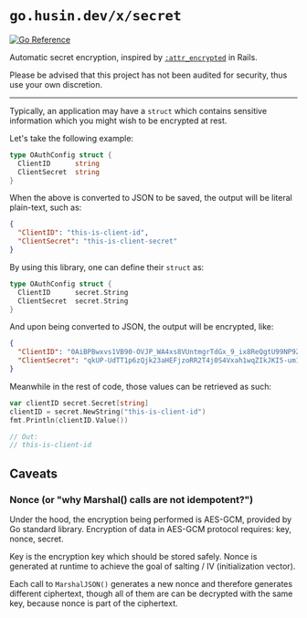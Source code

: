 # `go.husin.dev/x/secret`

[![Go Reference](https://pkg.go.dev/badge/go.husin.dev/x/secret.svg)](https://pkg.go.dev/go.husin.dev/x/secret)

Automatic secret encryption, inspired by [`:attr_encrypted`](https://github.com/attr-encrypted/attr_encrypted) in Rails.

Please be advised that this project has not been audited for security, thus use your own discretion.

---

Typically, an application may have a `struct` which contains sensitive information which you might wish to be encrypted at rest. 

Let's take the following example:

```go
type OAuthConfig struct {
  ClientID      string
  ClientSecret  string
}
```

When the above is converted to JSON to be saved, the output will be literal plain-text, such as:

```json
{
  "ClientID": "this-is-client-id",
  "ClientSecret": "this-is-client-secret"
}
```

By using this library, one can define their `struct` as:

```go
type OAuthConfig struct {
  ClientID      secret.String
  ClientSecret  secret.String
}
```

And upon being converted to JSON, the output will be encrypted, like:

```json
{
  "ClientID": "0AiBPBwxvs1VB90-OVJP_WA4xs8VUntmgrTdGx_9_ix8ReQgtU99NP9ZMLwK",
  "ClientSecret": "qkUP-UdTT1p6zQjk23aHEFjzoRR2T4j0S4Vxah1wqZIkJKI5-um1czKLYiXE2-YKUQ"
}
```

Meanwhile in the rest of code, those values can be retrieved as such:

```go
var clientID secret.Secret[string]
clientID = secret.NewString("this-is-client-id")
fmt.Println(clientID.Value())

// Out:
// this-is-client-id
```

## Caveats

### Nonce (or "why Marshal() calls are not idempotent?")

Under the hood, the encryption being performed is AES-GCM, provided by Go standard library.
Encryption of data in AES-GCM protocol requires: key, nonce, secret.

Key is the encryption key which should be stored safely.
Nonce is generated at runtime to achieve the goal of salting / IV (initialization vector).

Each call to `MarshalJSON()` generates a new nonce and therefore generates different ciphertext, though all of them are can be decrypted with the same key, because nonce is part of the ciphertext.
